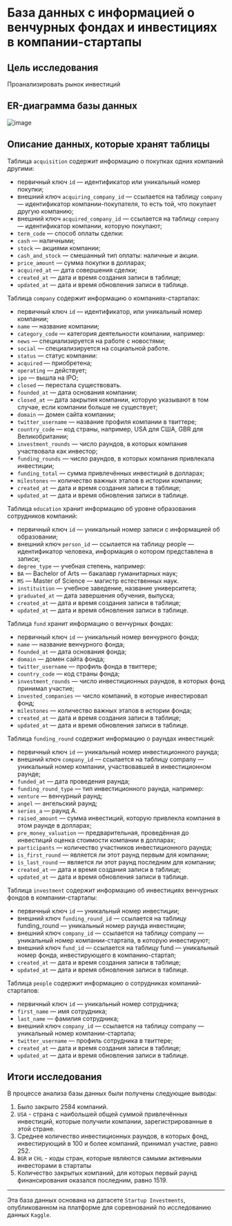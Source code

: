 # База данных с информацией о венчурных фондах и инвестициях в компании-стартапы

## Цель исследования
Проанализировать рынок инвестиций

## ER-диаграмма базы данных
![image](https://user-images.githubusercontent.com/119079813/232539397-c0ee669c-32d8-4d59-b1d2-95171b5bc8dc.png)

## Описание данных, которые хранят таблицы
Таблица `acquisition` содержит информацию о покупках одних компаний другими:
* первичный ключ `id` — идентификатор или уникальный номер покупки;
* внешний ключ `acquiring_company_id` — ссылается на таблицу `company` — идентификатор компании-покупателя, то есть той, что покупает другую компанию;
* внешний ключ `acquired_company_id` — ссылается на таблицу `company` — идентификатор компании, которую покупают;
* `term_code` — способ оплаты сделки:
* `cash` — наличными;
* `stock` — акциями компании;
* `cash_and_stock` — смешанный тип оплаты: наличные и акции.
* `price_amount` — сумма покупки в долларах;
* `acquired_at` — дата совершения сделки;
* `created_at` — дата и время создания записи в таблице;
* `updated_at` — дата и время обновления записи в таблице.

Таблица `company`  cодержит информацию о компаниях-стартапах:
* первичный ключ `id` — идентификатор, или уникальный номер компании;
* `name` — название компании;
* `category_code` — категория деятельности компании, например:
* `news` — специализируется на работе с новостями;
* `social` — специализируется на социальной работе.
* `status` — статус компании:
* `acquired` — приобретена;
* `operating` — действует;
* `ipo` — вышла на IPO;
* `closed` — перестала существовать.
* `founded_at` — дата основания компании;
* `closed_at` — дата закрытия компании, которую указывают в том случае, если компании больше не существует;
* `domain` — домен сайта компании;
* `twitter_username` — название профиля компании в твиттере;
* `country_code` — код страны, например, USA для США, GBR для Великобритании;
* `investment_rounds` — число раундов, в которых компания участвовала как инвестор;
* `funding_rounds` — число раундов, в которых компания привлекала инвестиции;
* `funding_total` — сумма привлечённых инвестиций в долларах;
* `milestones` — количество важных этапов в истории компании;
* `created_at` — дата и время создания записи в таблице;
* `updated_at` — дата и время обновления записи в таблице.

Таблица `education` хранит информацию об уровне образования сотрудников компаний:
* первичный ключ `id` — уникальный номер записи с информацией об образовании;
* внешний ключ `person_id` — ссылается на таблицу people — идентификатор человека, информация о котором представлена в записи;
* `degree_type` — учебная степень, например:
* `BA` — Bachelor of Arts — бакалавр гуманитарных наук;
* `MS` — Master of Science — магистр естественных наук.
* `instituition` — учебное заведение, название университета;
* `graduated_at` — дата завершения обучения, выпуска;
* `created_at` — дата и время создания записи в таблице;
* `updated_at` — дата и время обновления записи в таблице.

Таблица `fund` хранит информацию о венчурных фондах:
* первичный ключ `id` — уникальный номер венчурного фонда;
* `name` — название венчурного фонда;
* `founded_at` — дата основания фонда;
* `domain` — домен сайта фонда;
* `twitter_username` — профиль фонда в твиттере;
* `country_code` — код страны фонда;
* `investment_rounds` — число инвестиционных раундов, в которых фонд принимал участие;
* `invested_companies` — число компаний, в которые инвестировал фонд;
* `milestones` — количество важных этапов в истории фонда;
* `created_at` — дата и время создания записи в таблице;
* `updated_at` — дата и время обновления записи в таблице.

Таблица `funding_round` содержит информацию о раундах инвестиций:
* первичный ключ `id` — уникальный номер инвестиционного раунда;
* внешний ключ `company_id` — ссылается на таблицу company — уникальный номер компании, участвовавшей в инвестиционном раунде;
* `funded_at` — дата проведения раунда;
* `funding_round_type` — тип инвестиционного раунда, например:
* `venture` — венчурный раунд;
* `angel` — ангельский раунд;
* `series_a` — раунд А.
* `raised_amount` — сумма инвестиций, которую привлекла компания в этом раунде в долларах;
* `pre_money_valuation` — предварительная, проведённая до инвестиций оценка стоимости компании в долларах;
* `participants` — количество участников инвестиционного раунда;
* `is_first_round` — является ли этот раунд первым для компании;
* `is_last_round` — является ли этот раунд последним для компании;
* `created_at` — дата и время создания записи в таблице;
* `updated_at` — дата и время обновления записи в таблице.

Таблица `investment` содержит информацию об инвестициях венчурных фондов в компании-стартапы:
* первичный ключ `id` — уникальный номер инвестиции;
* внешний ключ `funding_round_id` — ссылается на таблицу funding_round — уникальный номер раунда инвестиции;
* внешний ключ `company_id` — ссылается на таблицу company — уникальный номер компании-стартапа, в которую инвестируют;
* внешний ключ `fund_id` — ссылается на таблицу fund — уникальный номер фонда, инвестирующего в компанию-стартап;
* `created_at` — дата и время создания записи в таблице;
* `updated_at` — дата и время обновления записи в таблице.

Таблица `people` содержит информацию о сотрудниках компаний-стартапов:
* первичный ключ `id` — уникальный номер сотрудника;
* `first_name` — имя сотрудника;
* `last_name` — фамилия сотрудника;
* внешний ключ `company_id` — ссылается на таблицу company — уникальный номер компании-стартапа;
* `twitter_username` — профиль сотрудника в твиттере;
* `created_at` — дата и время создания записи в таблице;
* `updated_at` — дата и время обновления записи в таблице.

## Итоги исследования
В процессе анализа базы данных были получены следующие выводы:
1. Было закрыто 2584 компаний. 
2. `USA` - страна с наибольшей общей суммой привлечённых инвестиций, которые получили компании, зарегистрированные в этой стране. 
3. Среднее количество инвестиционных раундов, в которых фонд, инвестирующий в 100 и более компаний, принимал участие, равно 252. 
4. `BGR` и `CHL` - коды стран, которые являются самыми активными инвесторами в стартапы
5. Количество закрытых компаний, для которых первый раунд финансирования оказался последним, равно 1519. 

---
Эта база данных основана на датасете `Startup Investments`, опубликованном на платформе для соревнований по исследованию данных `Kaggle`. 
